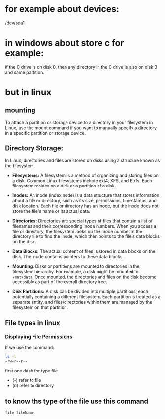 # for example about devices:

/dev/sda1

<!--
sd -> name of device
a  -> device number
1  -> partition number
 -->

<!--
(/) -> root
/dev
/bin
/etc
and so on ....
 -->

# in windows about store c for example:

if the C drive is on disk 0, then any directory in the C drive is also on disk 0 and same partition.

# but in linux

## mounting

To attach a partition or storage device to a directory in your filesystem in Linux, use the mount command if you want to manually specify a directory in a specific partition or storage device.

## Directory Storage:

In Linux, directories and files are stored on disks using a structure known as the filesystem.

- **Filesystems:** A filesystem is a method of organizing and storing files on a disk. Common Linux filesystems include ext4, XFS, and Btrfs. Each filesystem resides on a disk or a partition of a disk.

- **Inodes:** An inode (index node) is a data structure that stores information about a file or directory, such as its size, permissions, timestamps, and disk location. Each file or directory has an inode, but the inode does not store the file's name or its actual data.

- **Directories:** Directories are special types of files that contain a list of filenames and their corresponding inode numbers. When you access a file or directory, the filesystem looks up the inode number in the directory file to find the inode, which then points to the file's data blocks on the disk.

- **Data Blocks:** The actual content of files is stored in data blocks on the disk. The inode contains pointers to these data blocks.

- **Mounting:** Disks or partitions are mounted to directories in the filesystem hierarchy. For example, a disk might be mounted to `/mnt/data`. Once mounted, the directories and files on the disk become accessible as part of the overall directory tree.

- **Disk Partitions:** A disk can be divided into multiple partitions, each potentially containing a different filesystem. Each partition is treated as a separate entity, and files/directories within them are managed by the filesystem on that partition.

## File types in linux

### Displaying File Permissions

If we use the command:

```sh
ls -l
-rw-r--r--
```

first one dash for type file

- (-) refer to file
- (d) refer to directory

## to know ths type of the file use this command

```shell
file fileName
```
